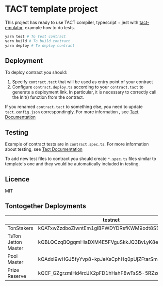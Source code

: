 # TACT template project

This project has ready to use TACT compiler, typescript + jest with [tact-emulator](https://github.com/tact-lang/tact-emulator), example how to do tests.

```bash
yarn test # To test contract
yarn build # To build contract
yarn deploy # To deploy contract
```
## Deployment

To deploy contract you should:

1) Specify `contract.tact` that will be used as entry point of your contract
2) Configure `contract.deploy.ts` according to your `contract.tact` to generate a deployment link. In particular, it is necessary to correctly call the Init() function from the contract.

If you renamed `contract.tact` to something else, you need to update `tact.config.json` correspondingly. For more information , see [Tact Documentation](https://docs.tact-lang.org/language/guides/config)
## Testing

Example of contract tests are in `contract.spec.ts`. For more information about testing, see [Tact Documentation](https://docs.tact-lang.org/language/guides/debug)

To add new test files to contract you should create `*.spec.ts` files similar to template's one and they would be automatically included in testing.

## Licence

MIT

## Tontogether Deployments

||testnet|mainnet|
|-|-|-|
|TonStakers|kQATxwZzdboZiwntEm1gIBPWDYDRsfKWM9odt8SBiwM--IvK|-|
|TsTon Jetton Master|kQBLQCzqBQgqmHiaDXM4E5FVguSkkJQ3BvLyK8elqd668RYC|-|
|Pool Master|kQAdxi9wHGJ5fyYvp8-kpJeXsCphHq0pUjZFtarSmMOgkCRb|-|
|Prize Reserve|kQCF_GZgrzmlHd4rdJX2pFD1hHahF8wTsS5-5RZzdnlkxlVa|-|
